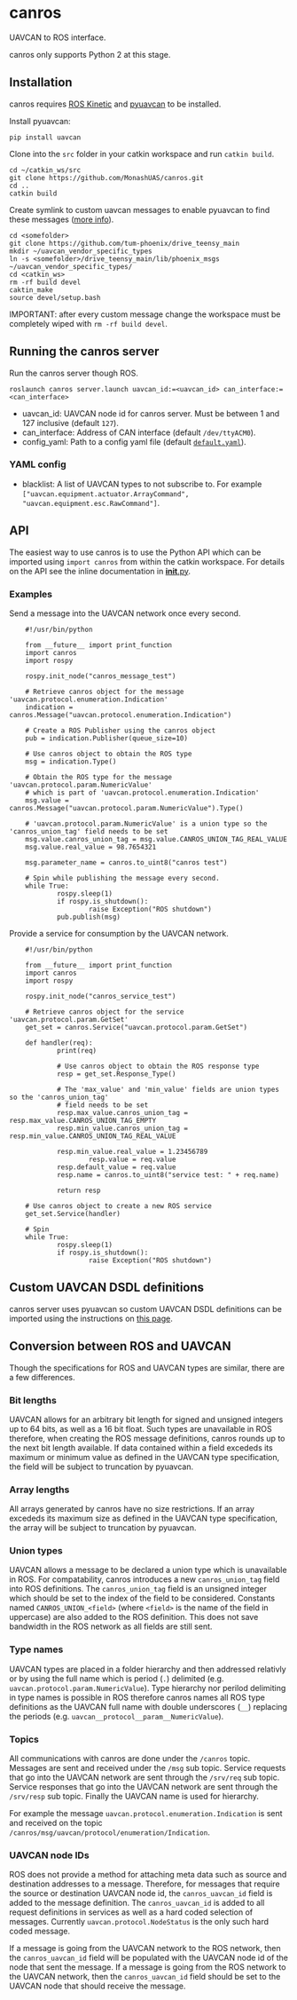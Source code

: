 # canros
UAVCAN to ROS interface.

canros only supports Python 2 at this stage.

## Installation
canros requires [ROS Kinetic](http://wiki.ros.org/kinetic/Installation) and [pyuavcan](http://uavcan.org/Implementations/Pyuavcan/) to be installed.

Install pyuavcan:

    pip install uavcan

Clone into the `src` folder in your catkin workspace and run `catkin build`.

    cd ~/catkin_ws/src
    git clone https://github.com/MonashUAS/canros.git
    cd ..
    catkin build

Create symlink to custom uavcan messages to enable pyuavcan to find these messages ([more info](https://uavcan.org/Implementations/Pyuavcan/Tutorials/2._Basic_usage/#using-vendor-specific-dsdl-definitions)).

    cd <somefolder>
    git clone https://github.com/tum-phoenix/drive_teensy_main
    mkdir ~/uavcan_vendor_specific_types
    ln -s <somefolder>/drive_teensy_main/lib/phoenix_msgs ~/uavcan_vendor_specific_types/
    cd <catkin_ws>
    rm -rf build devel
    caktin_make
    source devel/setup.bash
    
IMPORTANT: after every custom message change the workspace must be completely wiped with `rm -rf build devel`.
    

## Running the canros server
Run the canros server though ROS.

    roslaunch canros server.launch uavcan_id:=<uavcan_id> can_interface:=<can_interface>

- uavcan_id: UAVCAN node id for canros server. Must be between 1 and 127 inclusive (default `127`).
- can_interface: Address of CAN interface (default `/dev/ttyACM0`).
- config_yaml: Path to a config yaml file (default [`default.yaml`](launch/default.yaml)).

### YAML config

- blacklist: A list of UAVCAN types to not subscribe to. For example `["uavcan.equipment.actuator.ArrayCommand", "uavcan.equipment.esc.RawCommand"]`.


## API
The easiest way to use canros is to use the Python API which can be imported using `import canros` from within the catkin workspace.
For details on the API see the inline documentation in [__init__.py](src/canros/__init__.py).


### Examples
Send a message into the UAVCAN network once every second.

        #!/usr/bin/python

        from __future__ import print_function
        import canros
        import rospy

        rospy.init_node("canros_message_test")

        # Retrieve canros object for the message 'uavcan.protocol.enumeration.Indication'
        indication = canros.Message("uavcan.protocol.enumeration.Indication")

        # Create a ROS Publisher using the canros object
        pub = indication.Publisher(queue_size=10)

        # Use canros object to obtain the ROS type
        msg = indication.Type()

        # Obtain the ROS type for the message 'uavcan.protocol.param.NumericValue'
        # which is part of 'uavcan.protocol.enumeration.Indication'
        msg.value = canros.Message("uavcan.protocol.param.NumericValue").Type()

        # 'uavcan.protocol.param.NumericValue' is a union type so the 'canros_union_tag' field needs to be set
        msg.value.canros_union_tag = msg.value.CANROS_UNION_TAG_REAL_VALUE
        msg.value.real_value = 98.7654321

        msg.parameter_name = canros.to_uint8("canros test")

        # Spin while publishing the message every second.
        while True:
                rospy.sleep(1)
                if rospy.is_shutdown():
                        raise Exception("ROS shutdown")
                pub.publish(msg)

Provide a service for consumption by the UAVCAN network.

        #!/usr/bin/python

        from __future__ import print_function
        import canros
        import rospy

        rospy.init_node("canros_service_test")

        # Retrieve canros object for the service 'uavcan.protocol.param.GetSet'
        get_set = canros.Service("uavcan.protocol.param.GetSet")

        def handler(req):
                print(req)

                # Use canros object to obtain the ROS response type
                resp = get_set.Response_Type()

                # The 'max_value' and 'min_value' fields are union types so the 'canros_union_tag'
                # field needs to be set
                resp.max_value.canros_union_tag = resp.max_value.CANROS_UNION_TAG_EMPTY
                resp.min_value.canros_union_tag = resp.min_value.CANROS_UNION_TAG_REAL_VALUE

                resp.min_value.real_value = 1.23456789
                        resp.value = req.value
                resp.default_value = req.value
                resp.name = canros.to_uint8("service test: " + req.name)

                return resp

        # Use canros object to create a new ROS service
        get_set.Service(handler)

        # Spin
        while True:
                rospy.sleep(1)
                if rospy.is_shutdown():
                        raise Exception("ROS shutdown")


## Custom UAVCAN DSDL definitions
canros server uses pyuavcan so custom UAVCAN DSDL definitions can be imported using the instructions on [this page](http://uavcan.org/Implementations/Pyuavcan/Tutorials/2._Basic_usage/#using-vendor-specific-dsdl-definitions). 


## Conversion between ROS and UAVCAN
Though the specifications for ROS and UAVCAN types are similar, there are a few differences.

### Bit lengths
UAVCAN allows for an arbitrary bit length for signed and unsigned integers up to 64 bits, as well as a 16 bit float.
Such types are unavailable in ROS therefore, when creating the ROS message definitions, canros rounds up to the next bit length available.
If data contained within a field excededs its maximum or minimum value as defined in the UAVCAN type specification, the field will be subject to truncation by pyuavcan.

### Array lengths
All arrays generated by canros have no size restrictions.
If an array excededs its maximum size as defined in the UAVCAN type specification, the array will be subject to truncation by pyuavcan.

### Union types
UAVCAN allows a message to be declared a union type which is unavailable in ROS.
For compatability, canros introduces a new `canros_union_tag` field into ROS definitions.
The `canros_union_tag` field is an unsigned integer which should be set to the index of the field to be considered.
Constants named `CANROS_UNION_<field>` (where `<field>` is the name of the field in uppercase) are also added to the ROS definition.
This does not save bandwidth in the ROS network as all fields are still sent.

### Type names
UAVCAN types are placed in a folder hierarchy and then addressed relativly or by using the full name which is period (`.`) delimited (e.g. `uavcan.protocol.param.NumericValue`).
Type hierarchy nor perilod delimiting in type names is possible in ROS therefore canros names all ROS type definitions as the UAVCAN full name with double underscores (`__`) replacing the periods (e.g. `uavcan__protocol__param__NumericValue`).

### Topics
All communications with canros are done under the `/canros` topic.
Messages are sent and received under the `/msg` sub topic.
Service requests that go into the UAVCAN network are sent through the `/srv/req` sub topic.
Service responses that go into the UAVCAN network are sent through the `/srv/resp` sub topic.
Finally the UAVCAN name is used for hierarchy.

For example the message `uavcan.protocol.enumeration.Indication` is sent and received on the topic `/canros/msg/uavcan/protocol/enumeration/Indication`.

### UAVCAN node IDs
ROS does not provide a method for attaching meta data such as source and destination addresses to a message. Therefore, for messages that require the source or destination UAVCAN node id, the `canros_uavcan_id` field is added to the message definition.
The `canros_uavcan_id` is added to all request definitions in services as well as a hard coded selection of messages.
Currently `uavcan.protocol.NodeStatus` is the only such hard coded message.

If a message is going from the UAVCAN network to the ROS network, then the `canros_uavcan_id` field will be populated with the UAVCAN node id of the node that sent the message.
If a message is going from the ROS network to the UAVCAN network, then the `canros_uavcan_id` field should be set to the UAVCAN node that should receive the message.
